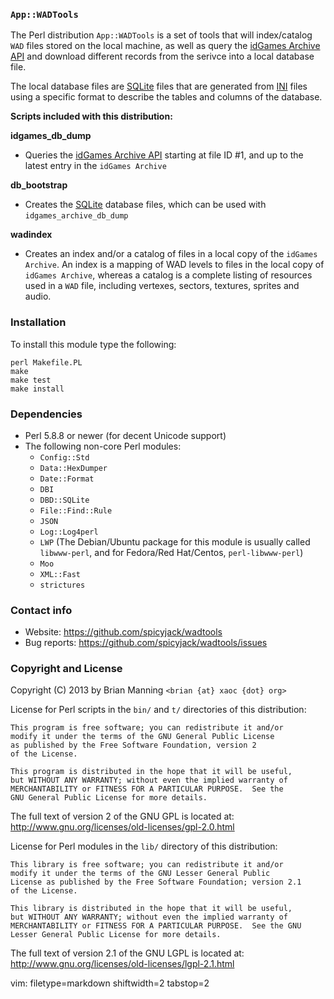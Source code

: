 ### `App::WADTools` ###

The Perl distribution `App::WADTools` is a set of tools that will index/catalog
`WAD` files stored on the local machine, as well as query the [idGames Archive
API](http://www.doomworld.com/idgames/api) and download different
records from the serivce into a local database file.

The local database files are [SQLite](http://www.sqlite.org/) files that are
generated from [INI](https://metacpan.org/pod/Config::Std) files using a
specific format to describe the tables and columns of the database.

**Scripts included with this distribution:**

**idgames_db_dump**
- Queries the [idGames Archive API](http://www.doomworld.com/idgames/api)
  starting at file ID #1, and up to the latest entry in the `idGames Archive`

**db_bootstrap**
- Creates the [SQLite](http://www.sqlite.org/) database files, which can be
  used with `idgames_archive_db_dump`

**wadindex**
- Creates an index and/or a catalog of files in a local copy of the `idGames
  Archive`.  An index is a mapping of WAD levels to files in the local copy of
  `idGames Archive`, whereas a catalog is a complete listing of resources used
  in a `WAD` file, including vertexes, sectors, textures, sprites and audio.

### Installation ###

To install this module type the following:

    perl Makefile.PL
    make
    make test
    make install

### Dependencies ###

- Perl 5.8.8 or newer (for decent Unicode support)
- The following non-core Perl modules:
  - `Config::Std`
  - `Data::HexDumper`
  - `Date::Format`
  - `DBI`
  - `DBD::SQLite`
  - `File::Find::Rule`
  - `JSON`
  - `Log::Log4perl`
  - `LWP` (The Debian/Ubuntu package for this module is usually called
    `libwww-perl`, and for Fedora/Red Hat/Centos, `perl-libwww-perl`)
  - `Moo`
  - `XML::Fast`
  - `strictures`

### Contact info ###

* Website: https://github.com/spicyjack/wadtools
* Bug reports: https://github.com/spicyjack/wadtools/issues

### Copyright and License ###

Copyright (C) 2013 by Brian Manning `<brian {at} xaoc {dot} org>`

License for Perl scripts in the `bin/` and `t/` directories of this
distribution:

    This program is free software; you can redistribute it and/or
    modify it under the terms of the GNU General Public License
    as published by the Free Software Foundation, version 2 
    of the License.

    This program is distributed in the hope that it will be useful,
    but WITHOUT ANY WARRANTY; without even the implied warranty of
    MERCHANTABILITY or FITNESS FOR A PARTICULAR PURPOSE.  See the
    GNU General Public License for more details.

The full text of version 2 of the GNU GPL is located at:
http://www.gnu.org/licenses/old-licenses/gpl-2.0.html

License for Perl modules in the `lib/` directory of this distribution:

    This library is free software; you can redistribute it and/or
    modify it under the terms of the GNU Lesser General Public
    License as published by the Free Software Foundation; version 2.1 
    of the License.

    This library is distributed in the hope that it will be useful,
    but WITHOUT ANY WARRANTY; without even the implied warranty of
    MERCHANTABILITY or FITNESS FOR A PARTICULAR PURPOSE.  See the GNU
    Lesser General Public License for more details.

The full text of version 2.1 of the GNU LGPL is located at:
http://www.gnu.org/licenses/old-licenses/lgpl-2.1.html

vim: filetype=markdown shiftwidth=2 tabstop=2

